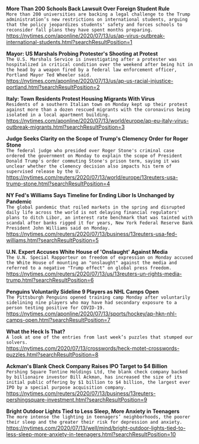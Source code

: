 **More Than 200 Schools Back Lawsuit Over Foreign Student Rule**\
`More than 200 universities are backing a legal challenge to the Trump administration’s new restrictions on international students, arguing that the policy jeopardizes students' safety and forces schools to reconsider fall plans they have spent months preparing.`\
https://nytimes.com/aponline/2020/07/13/us/ap-virus-outbreak-international-students.html?searchResultPosition=1

**Mayor: US Marshals Probing Protester's Shooting at Protest**\
`The U.S. Marshals Service is investigating after a protester was hospitalized in critical condition over the weekend after being hit in the head by a weapon fired by a federal law enforcement officer, Portland Mayor Ted Wheeler said.`\
https://nytimes.com/aponline/2020/07/13/us/ap-us-racial-injustice-portland.html?searchResultPosition=2

**Italy: Town Residents Protest Housing Migrants With Virus**\
`Residents of a southern Italian town on Monday kept up their protest against more than a dozen rescued migrants with the coronavirus being isolated in a local apartment building. `\
https://nytimes.com/aponline/2020/07/13/world/europe/ap-eu-italy-virus-outbreak-migrants.html?searchResultPosition=3

**Judge Seeks Clarity on the Scope of Trump's Clemency Order for Roger Stone**\
`The federal judge who presided over Roger Stone's criminal case ordered the government on Monday to explain the scope of President Donald Trump's order commuting Stone's prison term, saying it was unclear whether the clemency decision also impacts his term of supervised release by the U.`\
https://nytimes.com/reuters/2020/07/13/world/europe/13reuters-usa-trump-stone.html?searchResultPosition=4

**NY Fed's Williams Says Timeline for Ending Libor Is Unchanged by Pandemic**\
`The global pandemic that roiled markets in the spring and disrupted daily life across the world is not delaying financial regulators' plans to ditch Libor, an interest rate benchmark that was tainted with scandal after banks rigged it for years, New York Federal Reserve Bank President John Williams said on Monday.`\
https://nytimes.com/reuters/2020/07/13/business/13reuters-usa-fed-williams.html?searchResultPosition=5

**U.N. Expert Accuses White House of 'Onslaught' Against Media**\
`The U.N. Special Rapporteur on freedom of expression on Monday accused the White House of mounting an "onslaught" against the media and referred to a negative "Trump effect" on global press freedom.`\
https://nytimes.com/reuters/2020/07/13/us/13reuters-un-rights-media-trump.html?searchResultPosition=6

**Penguins Voluntarily Sideline 9 Players as NHL Camps Open**\
`The Pittsburgh Penguins opened training camp Monday after voluntarily sidelining nine players who may have had secondary exposure to a person testing positive for COVID-19.`\
https://nytimes.com/aponline/2020/07/13/sports/hockey/ap-hkn-nhl-camps-open.html?searchResultPosition=7

**What the Heck Is That?**\
`A look at one of the entries from last week’s puzzles that stumped our solvers.`\
https://nytimes.com/2020/07/13/crosswords/heck-motet-crosswords-puzzles.html?searchResultPosition=8

**Ackman's Blank Check Company Raises IPO Target to $4 Billion**\
`Pershing Square Tontine Holdings Ltd, the blank check company backed by billionaire investor Bill Ackman, has increased the size of its initial public offering by $1 billion to $4 billion, the largest ever IPO by a special purpose acquisition company.`\
https://nytimes.com/reuters/2020/07/13/business/13reuters-pershingsquare-investment.html?searchResultPosition=9

**Bright Outdoor Lights Tied to Less Sleep, More Anxiety in Teenagers**\
`The more intense the lighting in teenagers’ neighborhoods, the poorer their sleep and the greater their risk for depression and anxiety.`\
https://nytimes.com/2020/07/13/well/mind/bright-outdoor-lights-tied-to-less-sleep-more-anxiety-in-teenagers.html?searchResultPosition=10

